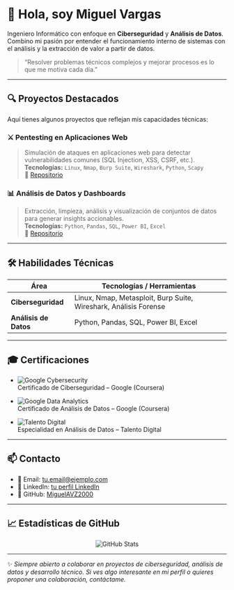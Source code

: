 # 👋 Hola, soy Miguel Vargas

Ingeniero Informático con enfoque en **Ciberseguridad** y **Análisis de Datos**.  
Combino mi pasión por entender el funcionamiento interno de sistemas con el análisis y la extracción de valor a partir de datos.

> “Resolver problemas técnicos complejos y mejorar procesos es lo que me motiva cada día.”  

---

## 🔍 Proyectos Destacados

Aquí tienes algunos proyectos que reflejan mis capacidades técnicas:

### ⚔️ Pentesting en Aplicaciones Web  
> Simulación de ataques en aplicaciones web para detectar vulnerabilidades comunes (SQL Injection, XSS, CSRF, etc.).  
**Tecnologías:** `Linux`, `Nmap`, `Burp Suite`, `Wireshark`, `Python`, `Scapy`  
🔗 [Repositorio](https://github.com/MiguelAVZ2000/Bootcamp-Hacking-etico)  

### 📊 Análisis de Datos y Dashboards  
> Extracción, limpieza, análisis y visualización de conjuntos de datos para generar insights accionables.  
**Tecnologías:** `Python`, `Pandas`, `SQL`, `Power BI`, `Excel`  
🔗 [Repositorio](https://github.com/MiguelAVZ2000/Bootcamp-Analisis-de-Datos)  

---

## 🛠️ Habilidades Técnicas

| Área | Tecnologías / Herramientas |
|---|---|
| **Ciberseguridad** | Linux, Nmap, Metasploit, Burp Suite, Wireshark, Análisis Forense |
| **Análisis de Datos** | Python, Pandas, SQL, Power BI, Excel |


---

## 🎓 Certificaciones

- ![Google Cybersecurity](https://img.shields.io/badge/Google-Cybersecurity-blue?logo=google&logoColor=white)  
  Certificado de Ciberseguridad – Google (Coursera)

- ![Google Data Analytics](https://img.shields.io/badge/Google-Data_Analytics-green?logo=google&logoColor=white)  
  Certificado de Análisis de Datos – Google (Coursera)

- ![Talento Digital](https://img.shields.io/badge/Talento_Digital-Especialidad_Análisis_de_Datos-purple)  
  Especialidad en Análisis de Datos – Talento Digital  

---


## 📫 Contacto

- 📧 Email: tu.email@ejemplo.com  
- 🔗 LinkedIn: [tu perfil LinkedIn](https://www.linkedin.com/in/tu-perfil)  
- 💬 GitHub: [MiguelAVZ2000](https://github.com/MiguelAVZ2000)

---

## 📈 Estadísticas de GitHub

<p align="center">
  <img src="https://github-readme-stats.vercel.app/api?username=MiguelAVZ2000&show_icons=true&theme=tokyonight" alt="GitHub Stats" />
</p>

---

✨ *Siempre abierto a colaborar en proyectos de ciberseguridad, análisis de datos y desarrollo técnico. Si ves algo interesante en mi perfil o quieres proponer una colaboración, contáctame.*  

